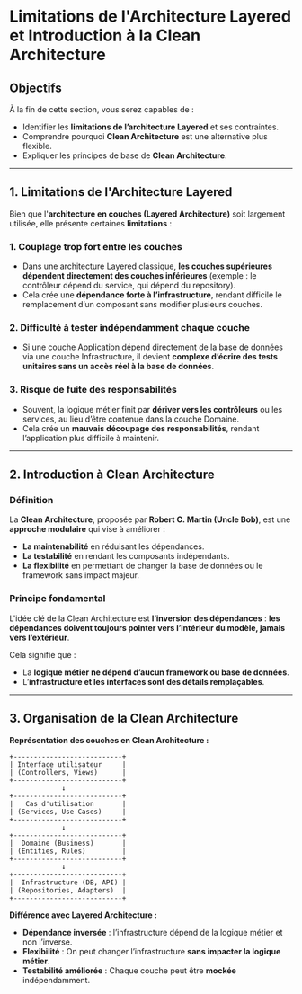# Limitations de l'Architecture Layered et Introduction à la Clean Architecture

## Objectifs

À la fin de cette section, vous serez capables de :

- Identifier les **limitations de l’architecture Layered** et ses contraintes.
- Comprendre pourquoi **Clean Architecture** est une alternative plus flexible.
- Expliquer les principes de base de **Clean Architecture**.

---

## 1. Limitations de l'Architecture Layered

Bien que l'**architecture en couches (Layered Architecture)** soit largement utilisée, elle présente certaines
**limitations** :

### **1. Couplage trop fort entre les couches**

- Dans une architecture Layered classique, **les couches supérieures dépendent directement des couches inférieures**
  (exemple : le contrôleur dépend du service, qui dépend du repository).
- Cela crée une **dépendance forte à l’infrastructure**, rendant difficile le remplacement d’un composant sans modifier
  plusieurs couches.

### **2. Difficulté à tester indépendamment chaque couche**

- Si une couche Application dépend directement de la base de données via une couche Infrastructure, il devient
  **complexe d’écrire des tests unitaires sans un accès réel à la base de données**.

### **3. Risque de fuite des responsabilités**

- Souvent, la logique métier finit par **dériver vers les contrôleurs** ou les services, au lieu d’être contenue dans la
  couche Domaine.
- Cela crée un **mauvais découpage des responsabilités**, rendant l’application plus difficile à maintenir.

---

## 2. Introduction à Clean Architecture

### **Définition**

La **Clean Architecture**, proposée par **Robert C. Martin (Uncle Bob)**, est une **approche modulaire** qui vise à
améliorer :

- **La maintenabilité** en réduisant les dépendances.
- **La testabilité** en rendant les composants indépendants.
- **La flexibilité** en permettant de changer la base de données ou le framework sans impact majeur.

### **Principe fondamental**

L'idée clé de la Clean Architecture est **l’inversion des dépendances** : **les dépendances doivent toujours pointer
vers l’intérieur du modèle, jamais vers l’extérieur**.

Cela signifie que :

- La **logique métier ne dépend d’aucun framework ou base de données**.
- L’**infrastructure et les interfaces sont des détails remplaçables**.

---

## 3. Organisation de la Clean Architecture

**Représentation des couches en Clean Architecture :**

```plaintext
+---------------------------+
| Interface utilisateur     |
| (Controllers, Views)      |
+---------------------------+
             ↓
+---------------------------+
|   Cas d'utilisation       |
| (Services, Use Cases)     |
+---------------------------+
             ↓
+---------------------------+
|  Domaine (Business)       |
| (Entities, Rules)         |
+---------------------------+
             ↓
+---------------------------+
|  Infrastructure (DB, API) |
| (Repositories, Adapters)  |
+---------------------------+
```

**Différence avec Layered Architecture :**

- **Dépendance inversée** : l’infrastructure dépend de la logique métier et non l’inverse.
- **Flexibilité** : On peut changer l’infrastructure **sans impacter la logique métier**.
- **Testabilité améliorée** : Chaque couche peut être **mockée** indépendamment.
